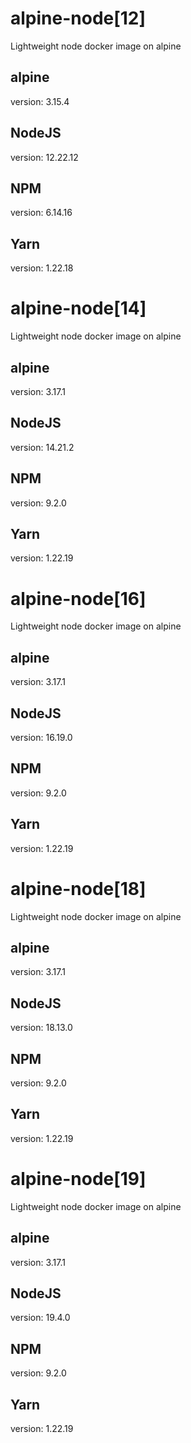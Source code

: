 # alpine-node[12]
Lightweight node docker image on alpine

## alpine
version: 3.15.4

## NodeJS
version: 12.22.12

## NPM
version: 6.14.16

## Yarn
version: 1.22.18

# alpine-node[14]
Lightweight node docker image on alpine

## alpine
version: 3.17.1

## NodeJS
version: 14.21.2

## NPM
version: 9.2.0

## Yarn
version: 1.22.19

# alpine-node[16]
Lightweight node docker image on alpine

## alpine
version: 3.17.1

## NodeJS
version: 16.19.0

## NPM
version: 9.2.0

## Yarn
version: 1.22.19

# alpine-node[18]
Lightweight node docker image on alpine

## alpine
version: 3.17.1

## NodeJS
version: 18.13.0

## NPM
version: 9.2.0

## Yarn
version: 1.22.19

# alpine-node[19]
Lightweight node docker image on alpine

## alpine
version: 3.17.1

## NodeJS
version: 19.4.0

## NPM
version: 9.2.0

## Yarn
version: 1.22.19
